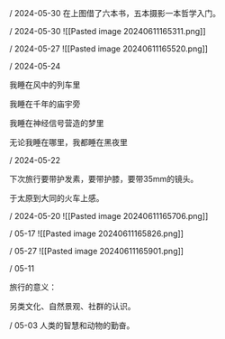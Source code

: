 / 2024-05-30
在上图借了六本书，五本摄影一本哲学入门。


/ 2024-05-30
![[Pasted image 20240611165311.png]]


/ 2024-05-27
![[Pasted image 20240611165520.png]]


/ 2024-05-24

我睡在风中的列车里

我睡在千年的庙宇旁

我睡在神经信号营造的梦里

无论我睡在哪里，我都睡在黑夜里


/ 2024-05-22

下次旅行要带护发素，要带护膝，要带35mm的镜头。

于太原到大同的火车上感。


/ 2024-05-20
![[Pasted image 20240611165706.png]]


/ 05-17
![[Pasted image 20240611165826.png]]


/ 05-27
![[Pasted image 20240611165901.png]]


/ 05-11

旅行的意义：

另类文化、自然景观、社群的认识。


/ 05-03
人类的智慧和动物的勤奋。

